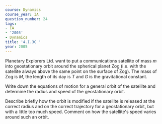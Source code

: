 ```yaml
---
course: Dynamics
course_year: IA
question_number: 24
tags:
- IA
- '2005'
- Dynamics
title: '4.I.3C '
year: 2005
---
```



Planetary Explorers Ltd. want to put a communications satellite of mass $m$ into geostationary orbit around the spherical planet Zog (i.e. with the satellite always above the same point on the surface of Zog). The mass of Zog is $M$, the length of its day is $T$ and $G$ is the gravitational constant.

Write down the equations of motion for a general orbit of the satellite and determine the radius and speed of the geostationary orbit.

Describe briefly how the orbit is modified if the satellite is released at the correct radius and on the correct trajectory for a geostationary orbit, but with a little too much speed. Comment on how the satellite's speed varies around such an orbit.